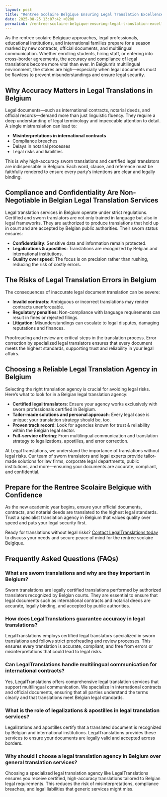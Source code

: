 ```yaml
---
layout: post
title: "Rentree Scolaire Belgique Ensuring Legal Translation Excellence for the New Academic Year"
date: 2025-08-25 13:07:42 +0200
permalink: /rentree-scolaire-belgique-ensuring-legal-translation-excellence-for-the-new-academic-year/
---
```

As the rentree scolaire Belgique approaches, legal professionals, educational institutions, and international families prepare for a season marked by new contracts, official documents, and multilingual communication. Whether enrolling students, hiring staff, or entering into cross-border agreements, the accuracy and compliance of legal translations become more vital than ever. In Belgium’s multilingual environment, the stakes are high—especially when legal documents must be flawless to prevent misunderstandings and ensure legal security.

## Why Accuracy Matters in Legal Translations in Belgium

Legal documents—such as international contracts, notarial deeds, and official records—demand more than just linguistic fluency. They require a deep understanding of legal terminology and impeccable attention to detail. A single mistranslation can lead to:

- **Misinterpretations in international contracts**
- Compliance breaches
- Delays in notarial processes
- Legal risks and liabilities

This is why high-accuracy sworn translations and certified legal translators are indispensable in Belgium. Each word, clause, and reference must be faithfully rendered to ensure every party’s intentions are clear and legally binding.

## Compliance and Confidentiality Are Non-Negotiable in Belgian Legal Translation Services

Legal translation services in Belgium operate under strict regulations. Certified and sworn translators are not only trained in language but also in legal frameworks. They are authorized to produce translations that hold up in court and are accepted by Belgian public authorities. Their sworn status ensures:

- **Confidentiality**: Sensitive data and information remain protected.
- **Legalizations & apostilles**: Translations are recognized by Belgian and international institutions.
- **Quality over speed**: The focus is on precision rather than rushing, reducing the risk of costly errors.

## The Risks of Legal Translation Errors in Belgium

The consequences of inaccurate legal document translation can be severe:

- **Invalid contracts**: Ambiguous or incorrect translations may render contracts unenforceable.
- **Regulatory penalties**: Non-compliance with language requirements can result in fines or rejected filings.
- **Litigation**: Misunderstandings can escalate to legal disputes, damaging reputations and finances.

Proofreading and review are critical steps in the translation process. Error correction by specialized legal translators ensures that every document meets the highest standards, supporting trust and reliability in your legal affairs.

## Choosing a Reliable Legal Translation Agency in Belgium

Selecting the right translation agency is crucial for avoiding legal risks. Here’s what to look for in a Belgian legal translation agency:

- **Certified legal translators**: Ensure your agency works exclusively with sworn professionals certified in Belgium.
- **Tailor-made solutions and personal approach**: Every legal case is unique; your translation strategy should be, too.
- **Proven track record**: Look for agencies known for trust & reliability within the Belgian legal sector.
- **Full-service offering**: From multilingual communication and translation strategy to legalizations, apostilles, and error correction.

At LegalTranslations, we understand the importance of translations without legal risks. Our team of sworn translators and legal experts provide tailor-made solutions for law firms, corporate legal departments, public institutions, and more—ensuring your documents are accurate, compliant, and confidential.

## Prepare for the Rentree Scolaire Belgique with Confidence

As the new academic year begins, ensure your official documents, contracts, and notarial deeds are translated to the highest legal standards. Trust a specialist translation agency in Belgium that values quality over speed and puts your legal security first.

Ready for translations without legal risks? [Contact LegalTranslations today](https://www.legaltranslations.be/) to discuss your needs and secure peace of mind for the rentree scolaire Belgique.

## Frequently Asked Questions (FAQs)

### What are sworn translations and why are they important in Belgium?

Sworn translations are legally certified translations performed by authorized translators recognized by Belgian courts. They are essential to ensure that legal documents such as international contracts and notarial deeds are accurate, legally binding, and accepted by public authorities.

### How does LegalTranslations guarantee accuracy in legal translations?

LegalTranslations employs certified legal translators specialized in sworn translations and follows strict proofreading and review processes. This ensures every translation is accurate, compliant, and free from errors or misinterpretations that could lead to legal risks.

### Can LegalTranslations handle multilingual communication for international contracts?

Yes, LegalTranslations offers comprehensive legal translation services that support multilingual communication. We specialize in international contracts and official documents, ensuring that all parties understand the terms clearly and that translations meet Belgian legal standards.

### What is the role of legalizations & apostilles in legal translation services?

Legalizations and apostilles certify that a translated document is recognized by Belgian and international institutions. LegalTranslations provides these services to ensure your documents are legally valid and accepted across borders.

### Why should I choose a legal translation agency in Belgium over general translation services?

Choosing a specialized legal translation agency like LegalTranslations ensures you receive certified, high-accuracy translations tailored to Belgian legal requirements. This reduces the risk of misinterpretations, compliance breaches, and legal liabilities that generic services might miss.

<script type="application/ld+json">
{
  "@context": "https://schema.org",
  "@type": "BlogPosting",
  "headline": "Rentree Scolaire Belgique Ensuring Legal Translation Excellence for the New Academic Year",
  "description": "As the rentree scolaire Belgique approaches, LegalTranslations offers certified, high-accuracy legal translation services ensuring flawless multilingual communication and compliance for legal documents in Belgium.",
  "author": {
    "@type": "Person",
    "name": "LegalTranslations"
  },
  "publisher": {
    "@type": "Person",
    "name": "LegalTranslations"
  },
  "datePublished": "2024-06-01",
  "mainEntityOfPage": {
    "@type": "WebPage",
    "@id": "https://www.legaltranslations.be/blog/rentree-scolaire-belgique"
  },
  "keywords": "Sworn translations, Legal translations, Multilingual communication, International contracts, Notarial deeds, Official documents, Legalizations & apostilles, Proofreading and review, Translation strategy, Translation agency, Quality over speed, Tailor-made solutions, Personal approach, Trust & reliability, Translations without legal risks, Error correction, Misinterpretations in international contracts, Belgium, Legal translation services, Certified legal translators, Accurate legal document translation"
}
</script>

<script type="application/ld+json">
{
  "@context": "https://schema.org",
  "@type": "FAQPage",
  "mainEntity": [
    {
      "@type": "Question",
      "name": "What are sworn translations and why are they important in Belgium?",
      "acceptedAnswer": {
        "@type": "Answer",
        "text": "Sworn translations are legally certified translations performed by authorized translators recognized by Belgian courts. They are essential to ensure that legal documents such as international contracts and notarial deeds are accurate, legally binding, and accepted by public authorities."
      }
    },
    {
      "@type": "Question",
      "name": "How does LegalTranslations guarantee accuracy in legal translations?",
      "acceptedAnswer": {
        "@type": "Answer",
        "text": "LegalTranslations employs certified legal translators specialized in sworn translations and follows strict proofreading and review processes. This ensures every translation is accurate, compliant, and free from errors or misinterpretations that could lead to legal risks."
      }
    },
    {
      "@type": "Question",
      "name": "Can LegalTranslations handle multilingual communication for international contracts?",
      "acceptedAnswer": {
        "@type": "Answer",
        "text": "Yes, LegalTranslations offers comprehensive legal translation services that support multilingual communication. We specialize in international contracts and official documents, ensuring that all parties understand the terms clearly and that translations meet Belgian legal standards."
      }
    },
    {
      "@type": "Question",
      "name": "What is the role of legalizations & apostilles in legal translation services?",
      "acceptedAnswer": {
        "@type": "Answer",
        "text": "Legalizations and apostilles certify that a translated document is recognized by Belgian and international institutions. LegalTranslations provides these services to ensure your documents are legally valid and accepted across borders."
      }
    },
    {
      "@type": "Question",
      "name": "Why should I choose a legal translation agency in Belgium over general translation services?",
      "acceptedAnswer": {
        "@type": "Answer",
        "text": "Choosing a specialized legal translation agency like LegalTranslations ensures you receive certified, high-accuracy translations tailored to Belgian legal requirements. This reduces the risk of misinterpretations, compliance breaches, and legal liabilities that generic services might miss."
      }
    }
  ]
}
</script>